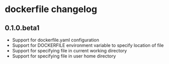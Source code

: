 # dockerfile changelog

## 0.1.0.beta1

* Support for dockerfile.yaml configuration
* Support for DOCKERFILE environment variable to specify location of file
* Support for specifying file in current working directory
* Support for specifying file in user home directory
